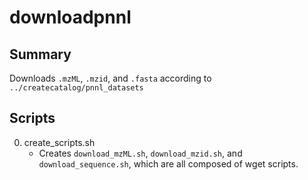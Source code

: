 # downloadpnnl
## Summary
Downloads `.mzML`, `.mzid`, and `.fasta` according to `../createcatalog/pnnl_datasets`

## Scripts
0. create_scripts.sh
    * Creates `download_mzML.sh`, `download_mzid.sh`, and `download_sequence.sh`, which are all composed of wget scripts.
